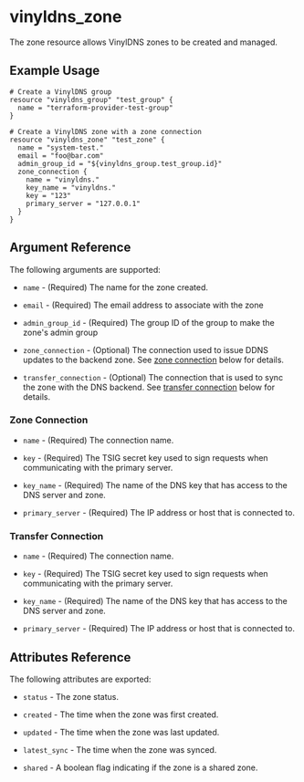 # vinyldns\_zone

The zone resource allows VinylDNS zones to be created and managed.

## Example Usage

```hcl
# Create a VinylDNS group
resource "vinyldns_group" "test_group" {
  name = "terraform-provider-test-group"
}

# Create a VinylDNS zone with a zone connection
resource "vinyldns_zone" "test_zone" {
  name = "system-test."
  email = "foo@bar.com"
  admin_group_id = "${vinyldns_group.test_group.id}"
  zone_connection {
    name = "vinyldns."
    key_name = "vinyldns."
    key = "123"
    primary_server = "127.0.0.1"
  }
}
```

## Argument Reference

The following arguments are supported:

* `name` - (Required) The name for the zone created.

* `email` - (Required) The email address to associate with the zone

* `admin_group_id` - (Required) The group ID of the group to make the zone's admin group

* `zone_connection` - (Optional) The connection used to issue DDNS updates to the backend zone.
  See [zone connection](#zone-connection) below for details.

* `transfer_connection` - (Optional) The connection that is used to sync the zone with the DNS backend.
  See [transfer connection](#transfer-connection) below for details.

### Zone Connection

* `name` - (Required) The connection name.

* `key` - (Required) The TSIG secret key used to sign requests when communicating with the primary server.

* `key_name` - (Required) The name of the DNS key that has access to the DNS server and zone.

* `primary_server` - (Required) The IP address or host that is connected to.

### Transfer Connection

* `name` - (Required) The connection name.

* `key` - (Required) The TSIG secret key used to sign requests when communicating with the primary server.

* `key_name` - (Required) The name of the DNS key that has access to the DNS server and zone.

* `primary_server` - (Required) The IP address or host that is connected to.

## Attributes Reference

The following attributes are exported:

* `status` - The zone status.

* `created` - The time when the zone was first created.

* `updated` - The time when the zone was last updated.

* `latest_sync` - The time when the zone was synced.

* `shared` - A boolean flag indicating if the zone is a shared zone.
